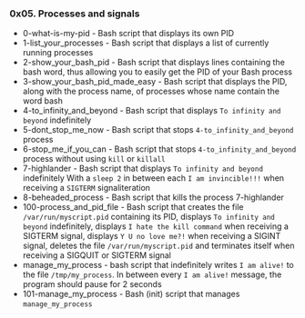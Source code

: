 ### 0x05. Processes and signals

* 0-what-is-my-pid - Bash script that displays its own PID
* 1-list_your_processes - Bash script that displays a list of currently running processes
* 2-show_your_bash_pid - Bash script that displays lines containing the bash word, thus allowing you to easily get the PID of your Bash process
* 3-show_your_bash_pid_made_easy - Bash script that displays the PID, along with the process name, of processes whose name contain the word bash
* 4-to_infinity_and_beyond - Bash script that displays `To infinity and beyond` indefinitely
* 5-dont_stop_me_now - Bash script that stops `4-to_infinity_and_beyond` process
* 6-stop_me_if_you_can - Bash script that stops `4-to_infinity_and_beyond` process without using `kill` or `killall`
* 7-highlander - Bash script that displays `To infinity and beyond` indefinitely With a `sleep 2` in between each `I am invincible!!!` when receiving a `SIGTERM` signaliteration
* 8-beheaded_process - Bash script that kills the process 7-highlander
* 100-process_and_pid_file - Bash script that creates the file `/var/run/myscript.pid` containing its PID, displays `To infinity and beyond` indefinitely, displays `I hate the kill command` when receiving a SIGTERM signal, displays `Y U no love me?!` when receiving a SIGINT signal, deletes the file `/var/run/myscript.pid` and terminates itself when receiving a SIGQUIT or SIGTERM signal
* manage_my_process - bash script that indefinitely writes `I am alive!` to the file `/tmp/my_process`. In between every `I am alive!` message, the program should pause for 2 seconds
* 101-manage_my_process - Bash (init) script that manages `manage_my_process`
